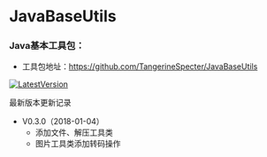 # JavaBaseUtils

### Java基本工具包：
- 工具包地址：https://github.com/TangerineSpecter/JavaBaseUtils

[![LatestVersion](https://img.shields.io/badge/LatestVersion-0.2.2-orange.svg)](https://github.com/TangerineSpecter/JavaBaseUtils/blob/master/VERSION.md)

最新版本更新记录

- V0.3.0（2018-01-04）
	- 添加文件、解压工具类
	- 图片工具类添加转码操作